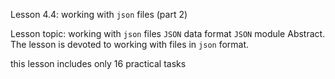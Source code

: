 Lesson 4.4: working with `json` files (part 2)

Lesson topic: working with `json` files
`JSON` data format
`JSON` module
Abstract. The lesson is devoted to working with files in `json` format.

this lesson includes only 16 practical tasks
